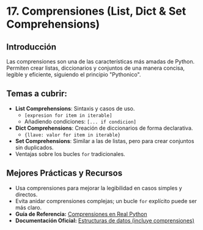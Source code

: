 # 17. Comprensiones (List, Dict & Set Comprehensions)

## Introducción

Las comprensiones son una de las características más amadas de Python. Permiten crear listas, diccionarios y conjuntos de una manera concisa, legible y eficiente, siguiendo el principio "Pythonico".

## Temas a cubrir:

- **List Comprehensions**: Sintaxis y casos de uso.
  - `[expresion for item in iterable]`
  - Añadiendo condiciones: `[... if condicion]`
- **Dict Comprehensions**: Creación de diccionarios de forma declarativa.
  - `{llave: valor for item in iterable}`
- **Set Comprehensions**: Similar a las de listas, pero para crear conjuntos sin duplicados.
- Ventajas sobre los bucles `for` tradicionales.

## Mejores Prácticas y Recursos

- Usa comprensiones para mejorar la legibilidad en casos simples y directos.
- Evita anidar comprensiones complejas; un bucle `for` explícito puede ser más claro.
- **Guía de Referencia:** [Comprensiones en Real Python](https://realpython.com/list-comprehension-python/)
- **Documentación Oficial:** [Estructuras de datos (incluye comprensiones)](https://docs.python.org/es/3/tutorial/datastructures.html#list-comprehensions)
